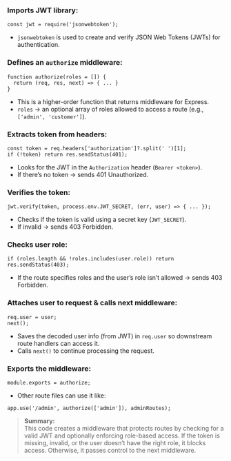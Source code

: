 ### Imports JWT library:

```
const jwt = require('jsonwebtoken');
```
- `jsonwebtoken` is used to create and verify JSON Web Tokens (JWTs) for authentication.

### Defines an `authorize` middleware:

```
function authorize(roles = []) {
  return (req, res, next) => { ... }
}
```

- This is a higher-order function that returns middleware for Express.
- `roles` → an optional array of roles allowed to access a route (e.g., `['admin', 'customer']`).

### Extracts token from headers:

```
const token = req.headers['authorization']?.split(' ')[1];
if (!token) return res.sendStatus(401);
```

- Looks for the JWT in the `Authorization` header (`Bearer <token>`).
- If there’s no token → sends 401 Unauthorized.

### Verifies the token:
```
jwt.verify(token, process.env.JWT_SECRET, (err, user) => { ... });
```

- Checks if the token is valid using a secret key (`JWT_SECRET`).
- If invalid → sends 403 Forbidden.

### Checks user role:
```
if (roles.length && !roles.includes(user.role)) return res.sendStatus(403);
```
- If the route specifies roles and the user’s role isn’t allowed → sends 403 Forbidden.

### Attaches user to request & calls next middleware:
```
req.user = user;
next();
```

- Saves the decoded user info (from JWT) in `req.user` so downstream route handlers can access it.
- Calls `next()` to continue processing the request.

### Exports the middleware:
```
module.exports = authorize;
```
- Other route files can use it like:
```
app.use('/admin', authorize(['admin']), adminRoutes);
```

>**Summary:**\
This code creates a middleware that protects routes by checking for a valid JWT and optionally enforcing role-based access. If the token is missing, invalid, or the user doesn’t have the right role, it blocks access. Otherwise, it passes control to the next middleware.